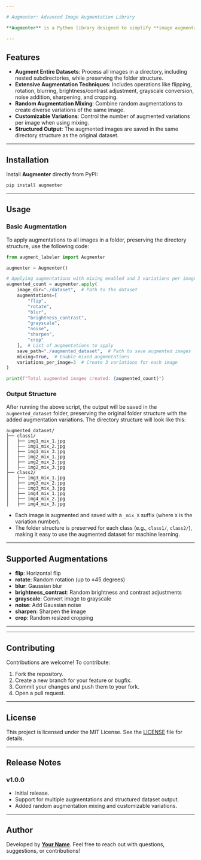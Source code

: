```yaml
---

# Augmenter: Advanced Image Augmentation Library

**Augmenter** is a Python library designed to simplify **image augmentation** for machine learning and deep learning projects. It provides an easy-to-use interface to apply a variety of augmentation techniques and supports **randomized augmentation mixing** to generate diverse variations of each image.

---
```


## Features

- **Augment Entire Datasets**: Process all images in a directory, including nested subdirectories, while preserving the folder structure.
- **Extensive Augmentation Techniques**: Includes operations like flipping, rotation, blurring, brightness/contrast adjustment, grayscale conversion, noise addition, sharpening, and cropping.
- **Random Augmentation Mixing**: Combine random augmentations to create diverse variations of the same image.
- **Customizable Variations**: Control the number of augmented variations per image when using mixing.
- **Structured Output**: The augmented images are saved in the same directory structure as the original dataset.

---

## Installation

Install **Augmenter** directly from PyPI:

```bash
pip install augmenter
```

---

## Usage

### Basic Augmentation
To apply augmentations to all images in a folder, preserving the directory structure, use the following code:

```python
from augment_labeler import Augmenter

augmenter = Augmenter()

# Applying augmentations with mixing enabled and 3 variations per image
augmented_count = augmenter.apply(
    image_dir="./dataset",  # Path to the dataset
    augmentations=[
        "flip", 
        "rotate", 
        "blur", 
        "brightness_contrast", 
        "grayscale", 
        "noise", 
        "sharpen", 
        "crop"
    ],  # List of augmentations to apply
    save_path="./augmented_dataset",  # Path to save augmented images
    mixing=True,  # Enable mixed augmentations
    variations_per_image=3  # Create 3 variations for each image
)

print(f"Total augmented images created: {augmented_count}")
```

### Output Structure

After running the above script, the output will be saved in the `augmented_dataset` folder, preserving the original folder structure with the added augmentation variations. The directory structure will look like this:

```
augmented_dataset/
├── class1/
│   ├── img1_mix_1.jpg
│   ├── img1_mix_2.jpg
│   ├── img1_mix_3.jpg
│   ├── img2_mix_1.jpg
│   ├── img2_mix_2.jpg
│   ├── img2_mix_3.jpg
├── class2/
│   ├── img3_mix_1.jpg
│   ├── img3_mix_2.jpg
│   ├── img3_mix_3.jpg
│   ├── img4_mix_1.jpg
│   ├── img4_mix_2.jpg
│   ├── img4_mix_3.jpg
```

- Each image is augmented and saved with a `_mix_X` suffix (where `X` is the variation number).
- The folder structure is preserved for each class (e.g., `class1/`, `class2/`), making it easy to use the augmented dataset for machine learning.

---

## Supported Augmentations

- **flip**: Horizontal flip
- **rotate**: Random rotation (up to ±45 degrees)
- **blur**: Gaussian blur
- **brightness_contrast**: Random brightness and contrast adjustments
- **grayscale**: Convert image to grayscale
- **noise**: Add Gaussian noise
- **sharpen**: Sharpen the image
- **crop**: Random resized cropping

---
---

## Contributing

Contributions are welcome! To contribute:

1. Fork the repository.
2. Create a new branch for your feature or bugfix.
3. Commit your changes and push them to your fork.
4. Open a pull request.

---

## License

This project is licensed under the MIT License. See the [LICENSE](https://github.com/IMApurbo/augmenter/LICENSE) file for details.

---

## Release Notes

### v1.0.0
- Initial release.
- Support for multiple augmentations and structured dataset output.
- Added random augmentation mixing and customizable variations.

---

## Author

Developed by **[Your Name](https://github.com/IMApurbo)**. Feel free to reach out with questions, suggestions, or contributions!
